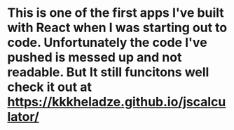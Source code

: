 # This is one of the first apps I've built with React when I was starting out to code. Unfortunately the code I've pushed is messed up and not readable. But It still funcitons well check it out at https://kkkheladze.github.io/jscalculator/
